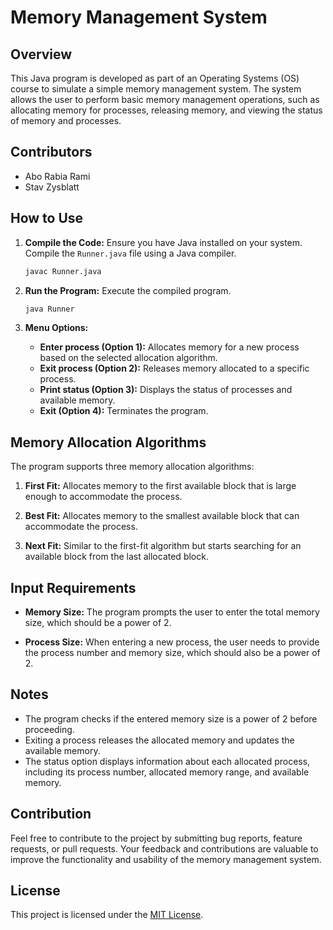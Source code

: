 # Memory Management System

## Overview

This Java program is developed as part of an Operating Systems (OS) course to simulate a simple memory management system. The system allows the user to perform basic memory management operations, such as allocating memory for processes, releasing memory, and viewing the status of memory and processes.

## Contributors

- Abo Rabia Rami
- Stav Zysblatt

## How to Use

1. **Compile the Code:** Ensure you have Java installed on your system. Compile the `Runner.java` file using a Java compiler.

   ```bash
   javac Runner.java
   ```

2. **Run the Program:** Execute the compiled program.

   ```bash
   java Runner
   ```

3. **Menu Options:**
   - **Enter process (Option 1):** Allocates memory for a new process based on the selected allocation algorithm.
   - **Exit process (Option 2):** Releases memory allocated to a specific process.
   - **Print status (Option 3):** Displays the status of processes and available memory.
   - **Exit (Option 4):** Terminates the program.

## Memory Allocation Algorithms

The program supports three memory allocation algorithms:

1. **First Fit:** Allocates memory to the first available block that is large enough to accommodate the process.

2. **Best Fit:** Allocates memory to the smallest available block that can accommodate the process.

3. **Next Fit:** Similar to the first-fit algorithm but starts searching for an available block from the last allocated block.

## Input Requirements

- **Memory Size:** The program prompts the user to enter the total memory size, which should be a power of 2.

- **Process Size:** When entering a new process, the user needs to provide the process number and memory size, which should also be a power of 2.

## Notes

- The program checks if the entered memory size is a power of 2 before proceeding.
- Exiting a process releases the allocated memory and updates the available memory.
- The status option displays information about each allocated process, including its process number, allocated memory range, and available memory.

## Contribution

Feel free to contribute to the project by submitting bug reports, feature requests, or pull requests. Your feedback and contributions are valuable to improve the functionality and usability of the memory management system.

## License

This project is licensed under the [MIT License](LICENSE).
